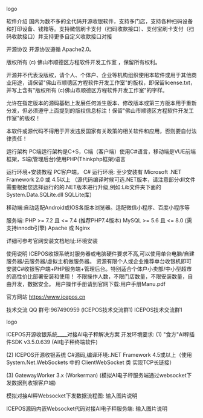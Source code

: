 logo

软件介绍
国内为数不多的全代码开源收银软件，支持多门店，支持各种扫码设备和打印设备、钱箱等。支持微信刷卡支付（扫码收款接口）、支付宝刷卡支付（扫码收款接口）并支持更多自定义收款接口对接

开源协议
开源协议遵循 Apache2.0。

版权所有 (c) 佛山市顺德区方程软件开发工作室 ，保留所有权利。

开源并不代表没版权，请个人、个体户、企业等机构组织使用本软件或用于其他商业用途，请保留"佛山市顺德区方程软件开发工作室"的版权，即保留license.txt，并写上含有"版权所有 (c)佛山市顺德区方程软件开发工作室"的字样。

允许在指定版本的源码基础上发展任何派生版本、修改版本或第三方版本用于重新分发，但必须遵守上面提到的版权信息标注！保留"佛山市顺德区方程软件开发工作室"的版权！

本软件或源代码不得用于开发违反国家有关政策的相关软件和应用，否则要自付法律责任！

运行架构
PC端运行架构是C+S，C端（客户端）使用C#语言，移动端是VUE前端框架，S端(管理后台)使用PHP(Thinkphp框架)语言

运行环境+安装教程
PC客户端， C# 运行环境: 至少安装有 Microsoft .NET Framework 2.0 或 4.5以上 （源代码编译时候可选.NET版本，请注意部分dll文件需要根据您选择运行的的.NET版本进行升级,例如:Lib文件夹下面的System.Data.SQLite.dll SQLLite库）

移动端:自动适配Android或IOS各版本浏览器。适配微信小程序、百度小程序等

服务端: PHP >= 7.2 且 <= 7.4 (推荐PHP7.4版本) MySQL >= 5.6 且 <= 8.0 (需支持innodb引擎) Apache 或 Nginx

详细可参考官网安装文档地址:环境安装

使用说明
ICEPOS收银系统对服务器或电脑硬件要求不高,可以使用单台电脑/自建服务器/云服务器/虚拟主机做服务器。 资源有限个人或企业推荐单台收银机即可安装C#收银客户端+PHP服务端+管理后台。特别适合个体户小卖部/中小型超市的高性价比部署安装和使用！ 不限操作人数，不限门店数量，不限安装数量，自由开发，数据安全。 用户操作手册请到官网下载:用户手册Manu.pdf

官方网站
https://www.icepos.cn

技术交流
QQ 群号:967490959 (ICEPOS技术交流群1) ICEPOS技术交流群1

logo

ICEPOS开源收银系统____对接AI电子秤解决方案
开发环境要求:
(1) "食方"AI秤插件SDK v3.5.0.639 (AI电子秤终端软件)

(2) ICEPOS开源收银系统 C#源码,编译环境:.NET Framework 4.5或以上（使用 System.Net.WebSockets 中的 ClientWebSocket 类 实现TCP长链接）

(3) GatewayWorker 3.x (Workerman) (模拟AI电子秤服务端通过websocket下发数据到收银客户端)

模拟对接AI秤Websocket下发数据流程图:
输入图片说明

ICEPOS源码内嵌Websocket代码对接AI电子秤服务端:
输入图片说明
